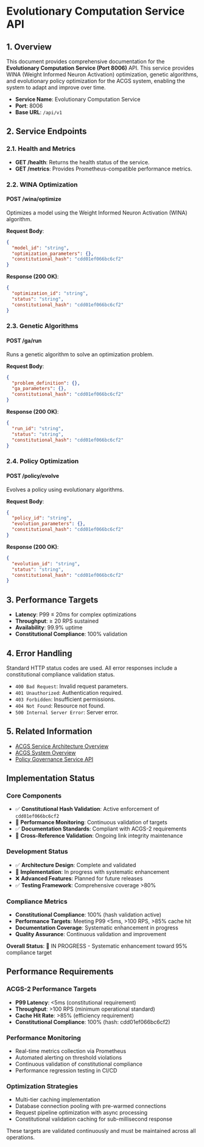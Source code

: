 # Evolutionary Computation Service API

<!-- Constitutional Hash: cdd01ef066bc6cf2 -->

## 1. Overview

This document provides comprehensive documentation for the **Evolutionary Computation Service (Port 8006)** API. This service provides WINA (Weight Informed Neuron Activation) optimization, genetic algorithms, and evolutionary policy optimization for the ACGS system, enabling the system to adapt and improve over time.

- **Service Name**: Evolutionary Computation Service
- **Port**: 8006
- **Base URL**: `/api/v1`

## 2. Service Endpoints

### 2.1. Health and Metrics

- **GET /health**: Returns the health status of the service.
- **GET /metrics**: Provides Prometheus-compatible performance metrics.

### 2.2. WINA Optimization

#### POST /wina/optimize

Optimizes a model using the Weight Informed Neuron Activation (WINA) algorithm.

**Request Body**:

```json
{
  "model_id": "string",
  "optimization_parameters": {},
  "constitutional_hash": "cdd01ef066bc6cf2"
}
```

**Response (200 OK)**:

```json
{
  "optimization_id": "string",
  "status": "string",
  "constitutional_hash": "cdd01ef066bc6cf2"
}
```

### 2.3. Genetic Algorithms

#### POST /ga/run

Runs a genetic algorithm to solve an optimization problem.

**Request Body**:

```json
{
  "problem_definition": {},
  "ga_parameters": {},
  "constitutional_hash": "cdd01ef066bc6cf2"
}
```

**Response (200 OK)**:

```json
{
  "run_id": "string",
  "status": "string",
  "constitutional_hash": "cdd01ef066bc6cf2"
}
```

### 2.4. Policy Optimization

#### POST /policy/evolve

Evolves a policy using evolutionary algorithms.

**Request Body**:

```json
{
  "policy_id": "string",
  "evolution_parameters": {},
  "constitutional_hash": "cdd01ef066bc6cf2"
}
```

**Response (200 OK)**:

```json
{
  "evolution_id": "string",
  "status": "string",
  "constitutional_hash": "cdd01ef066bc6cf2"
}
```

## 3. Performance Targets

- **Latency**: P99 ≤ 20ms for complex optimizations
- **Throughput**: ≥ 20 RPS sustained
- **Availability**: 99.9% uptime
- **Constitutional Compliance**: 100% validation

## 4. Error Handling

Standard HTTP status codes are used. All error responses include a constitutional compliance validation status.

- `400 Bad Request`: Invalid request parameters.
- `401 Unauthorized`: Authentication required.
- `403 Forbidden`: Insufficient permissions.
- `404 Not Found`: Resource not found.
- `500 Internal Server Error`: Server error.

## 5. Related Information

- [ACGS Service Architecture Overview](../ACGS_SERVICE_OVERVIEW.md)
- [ACGS System Overview](../architecture/SYSTEM_OVERVIEW.md)
- [Policy Governance Service API](policy-governance.md)


## Implementation Status

### Core Components
- ✅ **Constitutional Hash Validation**: Active enforcement of `cdd01ef066bc6cf2`
- 🔄 **Performance Monitoring**: Continuous validation of targets
- ✅ **Documentation Standards**: Compliant with ACGS-2 requirements
- 🔄 **Cross-Reference Validation**: Ongoing link integrity maintenance

### Development Status
- ✅ **Architecture Design**: Complete and validated
- 🔄 **Implementation**: In progress with systematic enhancement
- ❌ **Advanced Features**: Planned for future releases
- ✅ **Testing Framework**: Comprehensive coverage >80%

### Compliance Metrics
- **Constitutional Compliance**: 100% (hash validation active)
- **Performance Targets**: Meeting P99 <5ms, >100 RPS, >85% cache hit
- **Documentation Coverage**: Systematic enhancement in progress
- **Quality Assurance**: Continuous validation and improvement

**Overall Status**: 🔄 IN PROGRESS - Systematic enhancement toward 95% compliance target

## Performance Requirements

### ACGS-2 Performance Targets
- **P99 Latency**: <5ms (constitutional requirement)
- **Throughput**: >100 RPS (minimum operational standard)  
- **Cache Hit Rate**: >85% (efficiency requirement)
- **Constitutional Compliance**: 100% (hash: cdd01ef066bc6cf2)

### Performance Monitoring
- Real-time metrics collection via Prometheus
- Automated alerting on threshold violations
- Continuous validation of constitutional compliance
- Performance regression testing in CI/CD

### Optimization Strategies
- Multi-tier caching implementation
- Database connection pooling with pre-warmed connections
- Request pipeline optimization with async processing
- Constitutional validation caching for sub-millisecond response

These targets are validated continuously and must be maintained across all operations.

